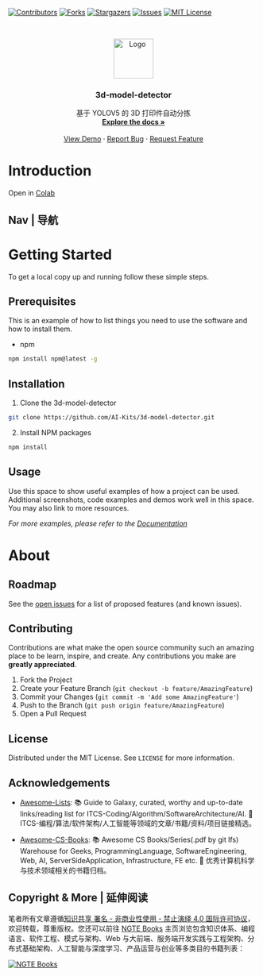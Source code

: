 [![Contributors][contributors-shield]][contributors-url]
[![Forks][forks-shield]][forks-url]
[![Stargazers][stars-shield]][stars-url]
[![Issues][issues-shield]][issues-url]
[![MIT License][license-shield]][license-url]

<!-- PROJECT LOGO -->
<br />
<p align="center">
  <a href="https://github.com/AI-Kits/3d-model-detector">
    <img src="https://s2.ax1x.com/2020/01/06/lr21MT.png" alt="Logo" width="80" height="80">
  </a>

  <h3 align="center">3d-model-detector</h3>

  <p align="center">
    基于 YOLOV5 的 3D 打印件自动分拣
    <br />
    <a href="https://github.com/AI-Kits/3d-model-detector"><strong>Explore the docs »</strong></a>
    <br />
    <br />
    <a href="https://github.com/AI-Kits/3d-model-detector">View Demo</a>
    ·
    <a href="https://github.com/AI-Kits/3d-model-detector/issues">Report Bug</a>
    ·
    <a href="https://github.com/AI-Kits/3d-model-detector/issues">Request Feature</a>

  </p>
</p>

<!-- ABOUT THE PROJECT -->

# Introduction

Open in [Colab](https://colab.research.google.com/drive/1EfX1S0cqDVmMwITAGmj6WiLAyEgn7bF2?usp=sharing)

## Nav | 导航

# Getting Started

To get a local copy up and running follow these simple steps.

## Prerequisites

This is an example of how to list things you need to use the software and how to install them.

- npm

```sh
npm install npm@latest -g
```

## Installation

1. Clone the 3d-model-detector

```sh
git clone https://github.com/AI-Kits/3d-model-detector.git
```

2. Install NPM packages

```sh
npm install
```

<!-- USAGE EXAMPLES -->

## Usage

Use this space to show useful examples of how a project can be used. Additional screenshots, code examples and demos work well in this space. You may also link to more resources.

_For more examples, please refer to the [Documentation](https://example.com)_

# About

<!-- ROADMAP -->

## Roadmap

See the [open issues](https://github.com/AI-Kits/3d-model-detector/issues) for a list of proposed features (and known issues).

<!-- CONTRIBUTING -->

## Contributing

Contributions are what make the open source community such an amazing place to be learn, inspire, and create. Any contributions you make are **greatly appreciated**.

1. Fork the Project
2. Create your Feature Branch (`git checkout -b feature/AmazingFeature`)
3. Commit your Changes (`git commit -m 'Add some AmazingFeature'`)
4. Push to the Branch (`git push origin feature/AmazingFeature`)
5. Open a Pull Request

<!-- LICENSE -->

## License

Distributed under the MIT License. See `LICENSE` for more information.

<!-- ACKNOWLEDGEMENTS -->

## Acknowledgements

- [Awesome-Lists](https://github.com/wx-chevalier/Awesome-Lists): 📚 Guide to Galaxy, curated, worthy and up-to-date links/reading list for ITCS-Coding/Algorithm/SoftwareArchitecture/AI. 💫 ITCS-编程/算法/软件架构/人工智能等领域的文章/书籍/资料/项目链接精选。

- [Awesome-CS-Books](https://github.com/wx-chevalier/Awesome-CS-Books): :books: Awesome CS Books/Series(.pdf by git lfs) Warehouse for Geeks, ProgrammingLanguage, SoftwareEngineering, Web, AI, ServerSideApplication, Infrastructure, FE etc. :dizzy: 优秀计算机科学与技术领域相关的书籍归档。

## Copyright & More | 延伸阅读

笔者所有文章遵循[知识共享 署名 - 非商业性使用 - 禁止演绎 4.0 国际许可协议](https://creativecommons.org/licenses/by-nc-nd/4.0/deed.zh)，欢迎转载，尊重版权。您还可以前往 [NGTE Books](https://ng-tech.icu/books/) 主页浏览包含知识体系、编程语言、软件工程、模式与架构、Web 与大前端、服务端开发实践与工程架构、分布式基础架构、人工智能与深度学习、产品运营与创业等多类目的书籍列表：

[![NGTE Books](https://s2.ax1x.com/2020/01/18/19uXtI.png)](https://ng-tech.icu/books/)

<!-- MARKDOWN LINKS & IMAGES -->
<!-- https://www.markdownguide.org/basic-syntax/#reference-style-links -->

[contributors-shield]: https://img.shields.io/github/contributors/AI-Kits/3d-model-detector.svg?style=flat-square
[contributors-url]: https://github.com/AI-Kits/3d-model-detector/graphs/contributors
[forks-shield]: https://img.shields.io/github/forks/AI-Kits/3d-model-detector.svg?style=flat-square
[forks-url]: https://github.com/AI-Kits/3d-model-detector/network/members
[stars-shield]: https://img.shields.io/github/stars/AI-Kits/3d-model-detector.svg?style=flat-square
[stars-url]: https://github.com/AI-Kits/3d-model-detector/stargazers
[issues-shield]: https://img.shields.io/github/issues/AI-Kits/3d-model-detector.svg?style=flat-square
[issues-url]: https://github.com/AI-Kits/3d-model-detector/issues
[license-shield]: https://img.shields.io/github/license/AI-Kits/3d-model-detector.svg?style=flat-square
[license-url]: https://github.com/AI-Kits/3d-model-detector/blob/master/LICENSE.txt

